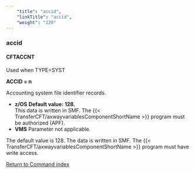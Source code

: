 ```yaml
---
    "title": "accid",
    "linkTitle": "accid",
    "weight": "220"
---
```

<span id="accid"></span>

### accid

<span id="accid_CFTACCNT"></span>

#### CFTACCNT

Used when TYPE=SYST

****ACCID = n****

Accounting system file identifier records.

- ****z/OS**** ****Default
    value: 128.****  
    This data is written in SMF. The {{< TransferCFT/axwayvariablesComponentShortName  >}} program must be authorized
    (APF).
- ****VMS**** Parameter not applicable.

The default value is 128. The data is
written in SMF. The {{< TransferCFT/axwayvariablesComponentShortName  >}} program must have write access.

[Return to Command index](../../)

